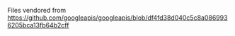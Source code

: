 Files vendored from https://github.com/googleapis/googleapis/blob/df4fd38d040c5c8a0869936205bca13fb64b2cff
